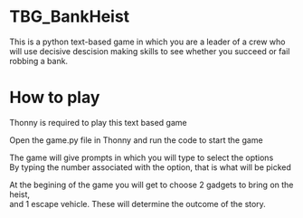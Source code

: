# TBG_BankHeist
This is a python text-based game in which you are a leader of a crew
who will use decisive descision making skills to see whether you succeed
or fail robbing a bank.

# How to play
Thonny is required to play this text based game

Open the game.py file in Thonny and run the code to start the game

The game will give prompts in which you will type to select the options<br/>
By typing the number associated with the option, that is what will be picked

At the begining of the game you will get to choose 2 gadgets to bring on the heist,<br/>
and 1 escape vehicle. These will determine the outcome of the story.
